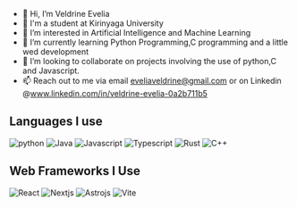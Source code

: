 - 👋 Hi, I’m Veldrine Evelia
- 📖 I'm a student at Kirinyaga University 
- 👀 I’m interested in Artificial Intelligence and Machine Learning
- 🌱 I’m currently learning Python Programming,C programming and a little wed development
- 💞️ I’m looking to collaborate on projects involving the use of python,C and Javascript.
- 📫 Reach out to me via email eveliaveldrine@gmail.com or on Linkedin @www.linkedin.com/in/veldrine-evelia-0a2b711b5

## Languages I use

![python](https://img.icons8.com/?size=100&id=13441&format=png&color=000000) ![Java](https://img.icons8.com/?size=100&id=GPfHz0SM85FX&format=png&color=000000) ![Javascript](https://img.icons8.com/?size=100&id=tGvHBPJaKqEd&format=png&color=000000) ![Typescript](https://img.icons8.com/?size=100&id=uJM6fQYqDaZK&format=png&color=000000) ![Rust](https://img.icons8.com/?size=100&id=U41Than0pWOW&format=png&color=000000) ![C++](https://img.icons8.com/?size=100&id=TpULddJc4gTh&format=png&color=000000) 

## Web Frameworks I Use
![React](https://img.icons8.com/?size=100&id=asWSSTBrDlTW&format=png&color=000000) ![Nextjs](https://img.icons8.com/?size=100&id=yUdJlcKanVbh&format=png&color=000000) ![Astrojs](https://img.icons8.com/?size=100&id=kXuRhjMIeKhk&format=png&color=000000) ![Vite](https://img.icons8.com/?size=100&id=dJjTWMogzFzg&format=png&color=000000) 

<!---
Tech-Vexy/Tech-Vexy is a ✨ special ✨ repository because its `README.md` (this file) appears on your GitHub profile.
You can click the Preview link to take a look at your changes.
--->
